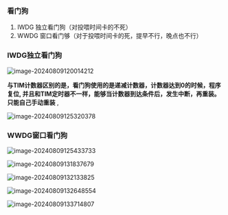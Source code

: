 ### 看门狗

1. IWDG  独立看门狗（对投喂时间卡的不死）
2. WWDG  窗口看门够（对于投喂时间卡的死，提早不行，晚点也不行）



### IWDG独立看门狗

![image-20240809120014212](C:\Users\Administrator\AppData\Roaming\Typora\typora-user-images\image-20240809120014212.png)



**与TIM计数器区别的是，看门狗使用的是递减计数器，计数器达到0的时候，程序复位, 并且和TIM定时器不一样，能够当计数器到达条件后，发生中断，再重装。只能自己手动重装** ,

![image-20240809125320378](C:\Users\Administrator\AppData\Roaming\Typora\typora-user-images\image-20240809125320378.png)

### WWDG窗口看门狗

![image-20240809125433733](C:\Users\Administrator\AppData\Roaming\Typora\typora-user-images\image-20240809125433733.png)

![image-20240809131837679](C:\Users\Administrator\AppData\Roaming\Typora\typora-user-images\image-20240809131837679.png)

![image-20240809132133825](C:\Users\Administrator\AppData\Roaming\Typora\typora-user-images\image-20240809132133825.png)

![image-20240809132648554](C:\Users\Administrator\AppData\Roaming\Typora\typora-user-images\image-20240809132648554.png)

![image-20240809133714807](C:\Users\Administrator\AppData\Roaming\Typora\typora-user-images\image-20240809133714807.png)